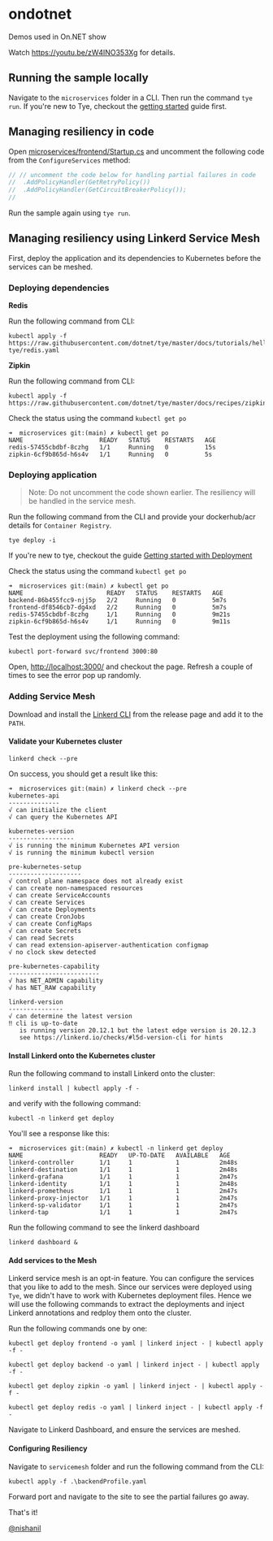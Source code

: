 # ondotnet
Demos used in On.NET show

Watch https://youtu.be/zW4INO353Xg for details.


## Running the sample locally

Navigate to the `microservices` folder in a CLI. Then run the command `tye run`. If you're new to Tye, checkout the [getting started](https://github.com/dotnet/tye/blob/master/docs/getting_started.md) guide first.

## Managing resiliency in code 

Open [microservices/frontend/Startup.cs](https://github.com/nishanil/ondotnet/blob/main/microservices/frontend/Startup.cs) and uncomment the following code from the `ConfigureServices` method:

```csharp
// // uncomment the code below for handling partial failures in code
//  .AddPolicyHandler(GetRetryPolicy())
//  .AddPolicyHandler(GetCircuitBreakerPolicy());
// 
```
Run the sample again using `tye run`.


## Managing resiliency using Linkerd Service Mesh

First, deploy the application and its dependencies to Kubernetes before the services can be meshed.

### Deploying dependencies

<b>Redis</b>

Run the following command from CLI:

 ```
 kubectl apply -f https://raw.githubusercontent.com/dotnet/tye/master/docs/tutorials/hello-tye/redis.yaml
 ```

<b>Zipkin</b>

Run the following command from CLI:

 ```
kubectl apply -f https://raw.githubusercontent.com/dotnet/tye/master/docs/recipes/zipkin.yaml
 ```

Check the status using the command `kubectl get po`
```
➜  microservices git:(main) ✗ kubectl get po
NAME                     READY   STATUS    RESTARTS   AGE
redis-57455cbdbf-8czhg   1/1     Running   0          15s
zipkin-6cf9b865d-h6s4v   1/1     Running   0          5s
```

 ### Deploying application

 >Note: Do not uncomment the code shown earlier. The resiliency will be handled in the service mesh.

Run the following command from the CLI and provide your dockerhub/acr details for `Container Registry`. 

```
tye deploy -i
```

If you're new to tye, checkout the guide [Getting started with Deployment](https://github.com/dotnet/tye/blob/master/docs/tutorials/hello-tye/01_deploy.md)

Check the status using the command `kubectl get po`

```
➜  microservices git:(main) ✗ kubectl get po
NAME                       READY   STATUS    RESTARTS   AGE
backend-86b455fcc9-njj5p   2/2     Running   0          5m7s
frontend-df8546cb7-dg4xd   2/2     Running   0          5m7s
redis-57455cbdbf-8czhg     1/1     Running   0          9m21s
zipkin-6cf9b865d-h6s4v     1/1     Running   0          9m11s
```

Test the deployment using the following command:

```
kubectl port-forward svc/frontend 3000:80
```

Open, [http://localhost:3000/](http://localhost:3000/) and checkout the page. Refresh a couple of times to see the error pop up randomly.

 ### Adding Service Mesh

 Download and install the [Linkerd CLI](https://github.com/linkerd/linkerd2/releases/) from the release page and add it to the `PATH`.

 #### Validate your Kubernetes cluster

 ```
 linkerd check --pre
 ```
 On success, you should get a result like this:

 ```
 ➜  microservices git:(main) ✗ linkerd check --pre
kubernetes-api
--------------
√ can initialize the client
√ can query the Kubernetes API

kubernetes-version
------------------
√ is running the minimum Kubernetes API version
√ is running the minimum kubectl version

pre-kubernetes-setup
--------------------
√ control plane namespace does not already exist
√ can create non-namespaced resources
√ can create ServiceAccounts
√ can create Services
√ can create Deployments
√ can create CronJobs
√ can create ConfigMaps
√ can create Secrets
√ can read Secrets
√ can read extension-apiserver-authentication configmap
√ no clock skew detected

pre-kubernetes-capability
-------------------------
√ has NET_ADMIN capability
√ has NET_RAW capability

linkerd-version
---------------
√ can determine the latest version
‼ cli is up-to-date
    is running version 20.12.1 but the latest edge version is 20.12.3
    see https://linkerd.io/checks/#l5d-version-cli for hints

 ```

 #### Install Linkerd onto the Kubernetes cluster

Run the following command to install Linkerd onto the cluster:

```
linkerd install | kubectl apply -f -
```
and verify with the following command:

```
kubectl -n linkerd get deploy
```

You'll see a response like this:

```
➜  microservices git:(main) ✗ kubectl -n linkerd get deploy
NAME                     READY   UP-TO-DATE   AVAILABLE   AGE
linkerd-controller       1/1     1            1           2m48s
linkerd-destination      1/1     1            1           2m48s
linkerd-grafana          1/1     1            1           2m47s
linkerd-identity         1/1     1            1           2m48s
linkerd-prometheus       1/1     1            1           2m47s
linkerd-proxy-injector   1/1     1            1           2m47s
linkerd-sp-validator     1/1     1            1           2m47s
linkerd-tap              1/1     1            1           2m47s
```
Run the following command to see the linkerd dashboard

```
linkerd dashboard &
```

 #### Add services to the Mesh

 Linkerd service mesh is an opt-in feature. You can configure the services that you like to add to the mesh. Since our services were deployed using `Tye`, we didn't have to work with Kubernetes deployment files. Hence we will use the following commands to extract the deployments and inject Linkerd annotations and redploy them onto the cluster.

Run the following commands one by one:

 ```
 kubectl get deploy frontend -o yaml | linkerd inject - | kubectl apply -f -

kubectl get deploy backend -o yaml | linkerd inject - | kubectl apply -f -

kubectl get deploy zipkin -o yaml | linkerd inject - | kubectl apply -f -

kubectl get deploy redis -o yaml | linkerd inject - | kubectl apply -f -
 ```

Navigate to Linkerd Dashboard, and ensure the services are meshed.


 #### Configuring Resiliency

 Navigate to `servicemesh` folder and run the following command from the CLI:

 ```
 kubectl apply -f .\backendProfile.yaml
 ```
Forward port and navigate to the site to see the partial failures go away.

That's it! 

 [@nishanil](https://twitter.com/nishanil)
